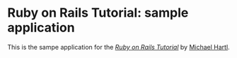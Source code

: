 # Ruby on Rails Tutorial: sample application

This is the sampe application for
the [*Ruby on Rails Tutorial*](http://railstutorial.org/)
by [Michael Hartl](http:/micahelhartl.com/).

